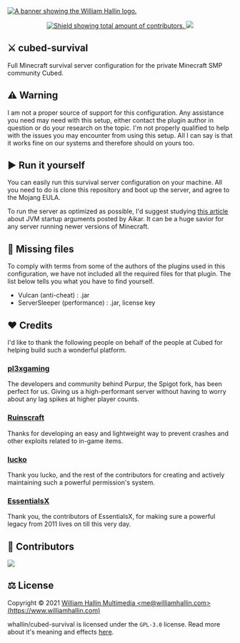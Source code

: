 <!-- HEADER -->
<a href="https://williamhallin.com"><img src="https://raw.githubusercontent.com/whallin/whallin/master/img_header.png" alt="A banner showing the William Hallin logo."></a>

<!-- SHIELDS -->
<p align=center>
  <a href="https://github.com/whallin/cubed-survival/graphs/contributors">
    <img src="https://img.shields.io/github/contributors/whallin/cubed-survival.svg?style=for-the-badge&color=brightgreen" alt="Shield showing total amount of contributors.">
  </a>
  <img src="https://badges.pufler.dev/visits/whallin/cubed-survival?style=for-the-badge">
</p>

<!-- ABOUT -->
## ⚔️ cubed-survival
Full Minecraft survival server configuration for the private Minecraft SMP community Cubed. 

<!-- WARNING -->
## ⚠️ Warning
I am not a proper source of support for this configuration. Any assistance you need may need with this setup, either contact the plugin author in question or do your research on the topic. I'm not properly qualified to help with the issues you may encounter from using this setup. All I can say is that it works fine on our systems and therefore should on yours too.

<!-- INTRO -->
## ▶️ Run it yourself
You can easily run this survival server configuration on your machine. All you need to do is clone this repository and boot up the server, and agree to the Mojang EULA. 

To run the server as optimized as possible, I'd suggest studying [this article](https://aikar.co/2018/07/02/tuning-the-jvm-g1gc-garbage-collector-flags-for-minecraft/) about JVM startup arguments posted by Aikar. It can be a huge savior for any server running newer versions of Minecraft.

<!-- MISSING FILES -->
## 🔎 Missing files
To comply with terms from some of the authors of the plugins used in this configuration, we have not included all the required files for that plugin. The list below tells you what you have to find yourself.
- Vulcan (anti-cheat)     : .jar
- ServerSleeper (performance)     : .jar, license key

<!-- CREDITS -->
## ❤️ Credits
I'd like to thank the following people on behalf of the people at Cubed for helping build such a wonderful platform.

### [pl3xgaming](https://github.com/pl3xgaming/)
The developers and community behind Purpur, the Spigot fork, has been perfect for us. Giving us a high-performant server without having to worry about any lag spikes at higher player counts.

### [Ruinscraft](https://github.com/Ruinscraft)
Thanks for developing an easy and lightweight way to prevent crashes and other exploits related to in-game items.

### [lucko](https://github.com/lucko)
Thank you lucko, and the rest of the contributors for creating and actively maintaining such a powerful permission's system.

### [EssentialsX](https://github.com/EssentialsX)
Thank you, the contributors of EssentialsX, for making sure a powerful legacy from 2011 lives on till this very day.

<!-- CONTRIBUTORS -->
## 🤝 Contributors
<a href="https://github.com/whallin/cubed-survival/graphs/contributors"><img src="https://contrib.rocks/image?repo=whallin/cubed-survival"></a>

<!-- LICENSE -->
## ⚖️ License
Copyright © 2021 [William Hallin Multimedia &lt;me@williamhallin.com&gt; (https://www.williamhallin.com)](https://www.williamhallin.com)

whallin/cubed-survival is licensed under the ``GPL-3.0`` license. Read more about it's meaning and effects [here](https://github.com/whallin/cubed-survival/blob/main/LICENSE).